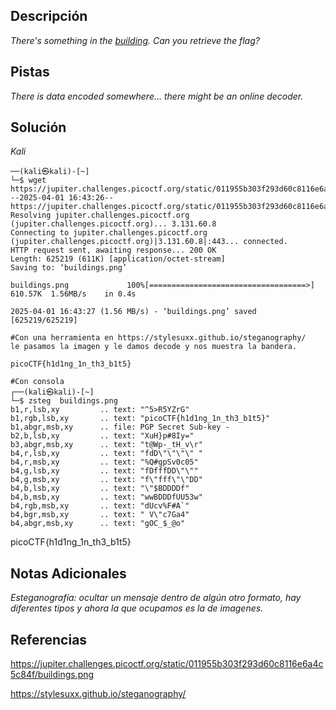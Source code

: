 ## Descripción

*There's something in the [building](https://jupiter.challenges.picoctf.org/static/011955b303f293d60c8116e6a4c5c84f/buildings.png). Can you retrieve the flag?*
## Pistas

*There is data encoded somewhere... there might be an online decoder.*

## Solución

*Kali*
```
──(kali㉿kali)-[~]
└─$ wget https://jupiter.challenges.picoctf.org/static/011955b303f293d60c8116e6a4c5c84f/buildings.png
--2025-04-01 16:43:26--  https://jupiter.challenges.picoctf.org/static/011955b303f293d60c8116e6a4c5c84f/buildings.png
Resolving jupiter.challenges.picoctf.org (jupiter.challenges.picoctf.org)... 3.131.60.8
Connecting to jupiter.challenges.picoctf.org (jupiter.challenges.picoctf.org)|3.131.60.8|:443... connected.
HTTP request sent, awaiting response... 200 OK
Length: 625219 (611K) [application/octet-stream]
Saving to: ‘buildings.png’

buildings.png             100%[===================================>] 610.57K  1.56MB/s    in 0.4s    

2025-04-01 16:43:27 (1.56 MB/s) - ‘buildings.png’ saved [625219/625219]

#Con una herramienta en https://stylesuxx.github.io/steganography/
le pasamos la imagen y le damos decode y nos muestra la bandera.

picoCTF{h1d1ng_1n_th3_b1t5}

#Con consola
┌──(kali㉿kali)-[~]
└─$ zsteg  buildings.png 
b1,r,lsb,xy         .. text: "^5>R5YZrG"
b1,rgb,lsb,xy       .. text: "picoCTF{h1d1ng_1n_th3_b1t5}"
b1,abgr,msb,xy      .. file: PGP Secret Sub-key -
b2,b,lsb,xy         .. text: "XuH}p#8Iy="
b3,abgr,msb,xy      .. text: "t@Wp-_tH_v\r"
b4,r,lsb,xy         .. text: "fdD\"\"\"\" "
b4,r,msb,xy         .. text: "%Q#gpSv0c05"
b4,g,lsb,xy         .. text: "fDfffDD\"\""
b4,g,msb,xy         .. text: "f\"fff\"\"DD"
b4,b,lsb,xy         .. text: "\"$BDDDDf"
b4,b,msb,xy         .. text: "wwBDDDfUU53w"
b4,rgb,msb,xy       .. text: "dUcv%F#A`"
b4,bgr,msb,xy       .. text: " V\"c7Ga4"
b4,abgr,msb,xy      .. text: "gOC_$_@o"

```

picoCTF{h1d1ng_1n_th3_b1t5}
## Notas Adicionales 

*Esteganografía: ocultar un mensaje dentro de algún otro formato, hay diferentes tipos y ahora la que ocupamos es la de imagenes.*

## Referencias 

https://jupiter.challenges.picoctf.org/static/011955b303f293d60c8116e6a4c5c84f/buildings.png

https://stylesuxx.github.io/steganography/

